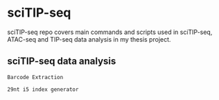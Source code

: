 # sciTIP-seq
sciTIP-seq repo covers main commands and scripts used in sciTIP-seq, ATAC-seq and TIP-seq data analysis in my thesis project.

## sciTIP-seq data analysis

`Barcode Extraction`

`29nt i5 index generator`